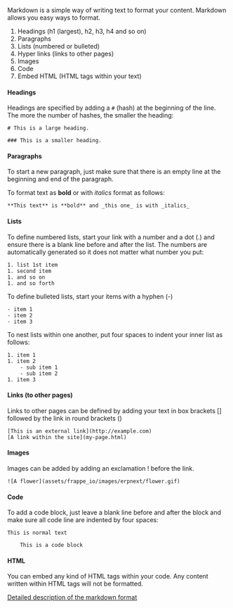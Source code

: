 Markdown is a simple way of writing text to format your content. Markdown
allows you easy ways to format.

  1. Headings (h1 (largest), h2, h3, h4 and so on) 
  2. Paragraphs
  3. Lists (numbered or bulleted)
  4. Hyper links (links to other pages)
  5. Images 
  6. Code
  7. Embed HTML (HTML tags within your text)

#### Headings

Headings are specified by adding a `#` (hash) at the beginning of the line.
The more the number of hashes, the smaller the heading:

    
    
    # This is a large heading.
    
    ### This is a smaller heading.
    

#### Paragraphs

To start a new paragraph, just make sure that there is an empty line at the
beginning and end of the paragraph.

To format text as **bold** or with _italics_ format as follows:

    
    
    **This text** is **bold** and _this one_ is with _italics_
    

#### Lists

To define numbered lists, start your link with a number and a dot (.) and
ensure there is a blank line before and after the list. The numbers are
automatically generated so it does not matter what number you put:

    
    
    1. list 1st item
    1. second item
    1. and so on
    1. and so forth
    

To define bulleted lists, start your items with a hyphen (-)

    
    
    - item 1
    - item 2
    - item 3
    

To nest lists within one another, put four spaces to indent your inner list as
follows:

    
    
    1. item 1
    1. item 2
        - sub item 1
        - sub item 2
    1. item 3
    

#### Links (to other pages)

Links to other pages can be defined by adding your text in box brackets []
followed by the link in round brackets ()

    
    
    [This is an external link](http://example.com)
    [A link within the site](my-page.html)
    

#### Images

Images can be added by adding an exclamation ! before the link.

    
    
    ![A flower](assets/frappe_io/images/erpnext/flower.gif)
    

#### Code

To add a code block, just leave a blank line before and after the block and
make sure all code line are indented by four spaces:

    
    
    This is normal text
    
        This is a code block
    

#### HTML

You can embed any kind of HTML tags within your code. Any content written
within HTML tags will not be formatted.

[Detailed description of the markdown
format](http://daringfireball.net/projects/markdown/syntax)


